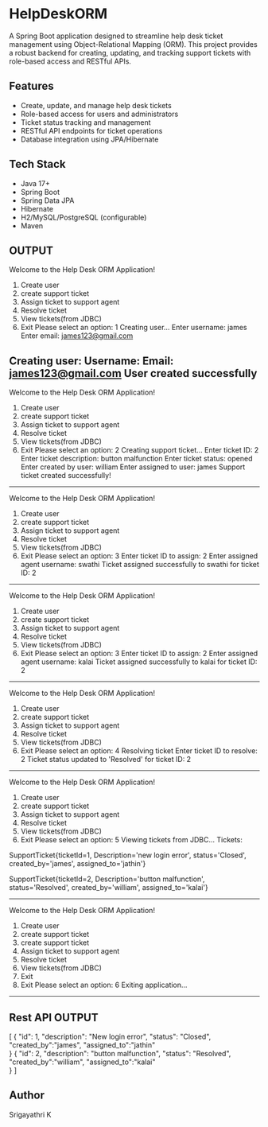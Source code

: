 # HelpDeskORM

A Spring Boot application designed to streamline help desk ticket management using Object-Relational Mapping (ORM). This project provides a robust backend for creating, updating, and tracking support tickets with role-based access and RESTful APIs.

## Features

- Create, update, and manage help desk tickets
- Role-based access for users and administrators
- Ticket status tracking and management
- RESTful API endpoints for ticket operations
- Database integration using JPA/Hibernate

## Tech Stack

- Java 17+
- Spring Boot
- Spring Data JPA
- Hibernate
- H2/MySQL/PostgreSQL (configurable)
- Maven

## OUTPUT 


Welcome to the Help Desk ORM Application!
1. Create user
2. create support ticket
3. Assign ticket to support agent
4. Resolve ticket
5. View tickets(from JDBC)
6. Exit
Please select an option:
1
Creating user...
Enter username:
james
Enter email:
james123@gmail.com

Creating user: 
Username: 
Email: james123@gmail.com
User created successfully
---------------------------


Welcome to the Help Desk ORM Application!
1. Create user
2. create support ticket
3. Assign ticket to support agent
4. Resolve ticket
5. View tickets(from JDBC)
6. Exit
Please select an option:
2
Creating support ticket...
Enter ticket ID:
2
Enter ticket description:
button malfunction
Enter ticket status:
opened
Enter created by user:
william
Enter assigned to user:
james
Support ticket created successfully!
---------------------------

Welcome to the Help Desk ORM Application!
1. Create user
2. create support ticket
3. Assign ticket to support agent
4. Resolve ticket
5. View tickets(from JDBC)
6. Exit
Please select an option:
3
Enter ticket ID to assign:
2
Enter assigned agent username:
swathi
Ticket assigned successfully to swathi for ticket ID: 2
---------------------------


Welcome to the Help Desk ORM Application!
1. Create user
2. create support ticket
3. Assign ticket to support agent
4. Resolve ticket
5. View tickets(from JDBC)
6. Exit
Please select an option:
3
Enter ticket ID to assign:
2
Enter assigned agent username:
kalai
Ticket assigned successfully to kalai for ticket ID: 2
---------------------------


Welcome to the Help Desk ORM Application!
1. Create user
2. create support ticket
3. Assign ticket to support agent
4. Resolve ticket
5. View tickets(from JDBC)
6. Exit
Please select an option:
4
Resolving ticket
Enter ticket ID to resolve:
2
Ticket status updated to 'Resolved' for ticket ID: 2
---------------------------


Welcome to the Help Desk ORM Application!
1. Create user
2. create support ticket
3. Assign ticket to support agent
4. Resolve ticket
5. View tickets(from JDBC)
6. Exit
Please select an option:
5
Viewing tickets from JDBC...
Tickets:

SupportTicket{ticketId=1, Description='new login error', status='Closed', created_by='james', assigned_to='jathin'}

SupportTicket{ticketId=2, Description='button malfunction', status='Resolved', created_by='william', assigned_to='kalai'}

---------------------------


Welcome to the Help Desk ORM Application!
1. Create user
2. create support ticket
2. create support ticket
3. Assign ticket to support agent
4. Resolve ticket
5. View tickets(from JDBC)
6. Exit
6. Exit
Please select an option:
6
Exiting application...
---------------------------------

## Rest API OUTPUT

[
    {
        "id": 1,
        "description": "New login error",
        "status": "Closed",
        "created_by":"james",
        "assigned_to":"jathin"  
    }
    {
        "id": 2,
        "description": "button malfunction",
        "status": "Resolved",
        "created_by":"william",
        "assigned_to":"kalai"   
    }
]


## Author

Srigayathri K

